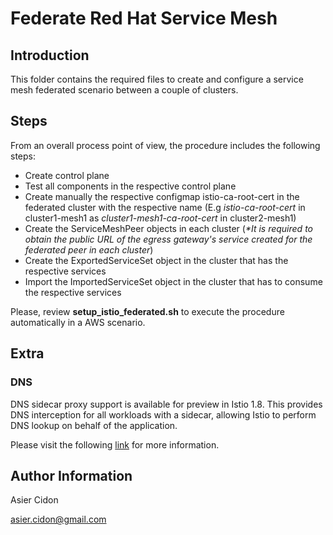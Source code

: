 # Federate Red Hat Service Mesh

## Introduction

This folder contains the required files to create and configure a service mesh federated scenario between a couple of clusters.

## Steps

From an overall process point of view, the procedure includes the following steps:

- Create control plane
- Test all components in the respective control plane
- Create manually the respective configmap istio-ca-root-cert in the federated cluster with the respective name (E.g _istio-ca-root-cert_ in cluster1-mesh1 as _cluster1-mesh1-ca-root-cert_ in cluster2-mesh1)
- Create the ServiceMeshPeer objects in each cluster (_*It is required to obtain the public URL of the egress gateway's service created for the federated peer in each cluster_)
- Create the ExportedServiceSet object in the cluster that has the respective services
- Import the ImportedServiceSet object in the cluster that has to consume the respective services

Please, review **setup_istio_federated.sh** to execute the procedure automatically in a AWS scenario.

## Extra

### DNS

DNS sidecar proxy support is available for preview in Istio 1.8. This provides DNS interception for all workloads with a sidecar, allowing Istio to perform DNS lookup on behalf of the application.

Please visit the following [link](https://istio.io/latest/blog/2020/dns-proxy/) for more information.

## Author Information

Asier Cidon

asier.cidon@gmail.com
